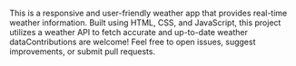 This is a responsive and user-friendly weather app that provides real-time weather information. Built using HTML, CSS, and JavaScript, this project utilizes a weather API to fetch accurate and up-to-date weather dataContributions are welcome! Feel free to open issues, suggest improvements, or submit pull requests.
